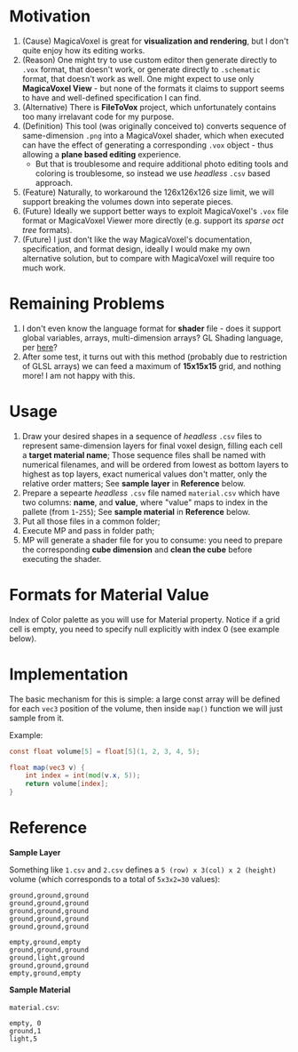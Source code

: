 # Motivation

1. (Cause) MagicaVoxel is great for **visualization and rendering**, but I don't quite enjoy how its editing works. 
2. (Reason) One might try to use custom editor then generate directly to `.vox` format, that doesn't work, or generate directly to `.schematic` format, that doesn't work as well. One might expect to use only **MagicaVoxel View** - but none of the formats it claims to support seems to have and well-defined specification I can find.
3. (Alternative) There is **FileToVox** project, which unfortunately contains too many irrelavant code for my purpose.
4. (Definition) This tool (was originally conceived to) converts sequence of same-dimension `.png` into a MagicaVoxel shader, which when executed can have the effect of generating a corresponding `.vox` object - thus allowing a **plane based editing** experience.
	* But that is troublesome and require additional photo editing tools and coloring is troublesome, so instead we use *headless* `.csv` based approach.
5. (Feature) Naturally, to workaround the 126x126x126 size limit, we will support breaking the volumes down into seperate pieces.
6. (Future) Ideally we support better ways to exploit MagicaVoxel's `.vox` file format or MagicaVoxel Viewer more directly (e.g. support its *sparse oct tree* formats).
7. (Future) I just don't like the way MagicaVoxel's documentation, specification, and format design, ideally I would make my own alternative solution, but to compare with MagicaVoxel will require too much work.

# Remaining Problems

1. I don't even know the language format for **shader** file - does it support global variables, arrays, multi-dimension arrays? GL Shading language, per [here](https://github.com/CodingEric/Erics-MagicaVoxel-Shaders)?
2. After some test, it turns out with this method (probably due to restriction of GLSL arrays) we can feed a maximum of **15x15x15** grid, and nothing more! I am not happy with this.

# Usage

1. Draw your desired shapes in a sequence of *headless* `.csv` files to represent same-dimension layers for final voxel design, filling each cell a **target material name**; Those sequence files shall be named with numerical filenames, and will be ordered from lowest as bottom layers to highest as top layers, exact numerical values don't matter, only the relative order matters; See **sample layer** in **Reference** below.
2. Prepare a sepearte *headless* `.csv` file named `material.csv` which have two columns: **name**, and **value**, where "value" maps to index in the pallete (from `1`-`255`); See **sample material** in **Reference** below.
3. Put all those files in a common folder;
4. Execute MP and pass in folder path;
5. MP will generate a shader file for you to consume: you need to prepare the corresponding **cube dimension** and **clean the cube** before executing the shader.

# Formats for Material Value

Index of Color palette as you will use for Material property. Notice if a grid cell is empty, you need to specify null explicitly with index 0 (see example below).

# Implementation

The basic mechanism for this is simple: a large const array will be defined for each `vec3` position of the volume, then inside `map()` function we will just sample from it.

Example:

```glsl
const float volume[5] = float[5](1, 2, 3, 4, 5);

float map(vec3 v) {
	int index = int(mod(v.x, 5));
	return volume[index];
}
```

# Reference

**Sample Layer**

Something like `1.csv` and `2.csv` defines a `5 (row) x 3(col) x 2 (height)` volume (which corresponds to a total of `5x3x2=30` values):

```csv
ground,ground,ground
ground,ground,ground
ground,ground,ground
ground,ground,ground
ground,ground,ground
```

```csv
empty,ground,empty
ground,ground,ground
ground,light,ground
ground,ground,ground
empty,ground,empty
```

**Sample Material**

`material.csv`:

```csv
empty, 0
ground,1
light,5
```